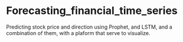 # Forecasting_financial_time_series
Predicting stock price and direction using Prophet, and LSTM, and a combination of them, with a plaform that serve to visualize.
